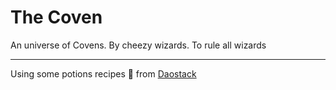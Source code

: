 # The Coven

An universe of Covens. 
By cheezy wizards. 
To rule all wizards


-------

Using some potions recipes :tropical_drink: from [Daostack](https://github.com/daostack)